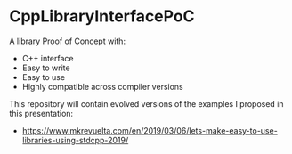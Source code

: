 # CppLibraryInterfacePoC
A library Proof of Concept with:
+ C++ interface
+ Easy to write
+ Easy to use
+ Highly compatible across compiler versions

This repository will contain evolved versions of the examples I proposed in this presentation:

+ https://www.mkrevuelta.com/en/2019/03/06/lets-make-easy-to-use-libraries-using-stdcpp-2019/
